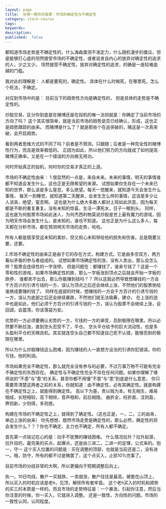 ```yaml
---
layout: page
title:  谷神一教你炒股票：市场的确定性与不确定性
category: stock-course
tags:
keywords:
description:  
published:  false
---
```


都知道市场走势是不确定性的，什么海森堡测不准定力，什么随机漫步的傻瓜，但是能够打心底的坦然接受市场的不确定性，或者说发自内心的放弃对确定性的追求的人，少之又少。
坦然接受不确定性，放弃对确定性的追求，的确是一座较难逾越的门槛。


我对此的理解是：
人都是要死的，确定性。
具体在什么时候死，在哪里死，怎么个死法，不确定。

对应到市场中的是：
目前当下的趋势性方向是确定性的，
但是具体的走势是不确定性的。

炒股交易，区分你到底是在赌博还是在投机的唯一法则就是：你确定了当前市场的方向了吗？
这个其实很简单，就是当前市场的趋势是否已经确认，形成，这也正是趋势跟踪的由来。
而赌博是什么了？就是那些个在追突破的，赌这是一次真突破，会开启趋势。

看到两者思维方式的不同了吗？前者是不预测，只跟随；后者是一种完全性的赌博性行为，而且是效率极低的。
正因为如此，所以他们努力的方向就成了如何提高赌博正确率。又是在一个错误的方向做无用功。

何时开始真正的投机，何时你的交易才真正的上道。

市场的不确定性由来：
1.很显然的一点是，来自未来。未来的事情，明天的事情谁都不知道会发生什么，这也正是无限希望的来源。
试想如果你生存在一个未来已知的世界，那么该是多么窒息，多么绝望。每天一觉醒来，就知道今天会发生什么事情，
每天一到睡觉，就知道第二天醒来，会发生怎么样的事情，这该是多少让人沮丧，绝望，窒息啊。
这也是为什么绝大多数人都对上班如此厌恶，因为每天都是不断的重复重复。没有未知的惊喜，生活一潭死水，日子一眼到头。
同样，这也是为何股票市场如此迷人，为何杰西利物莫说炒股是世上最有魔力的游戏，因为明天市场会发生什么，是未知的，谁也不知道。
这也正是为什么这么多人，每天都在分析市场，都在预测明天市场的走势，哈哈。

所有人都是既享受这未知的美妙，但又担心未知带给他的损失和伤害。总是既要又要，还要。

2.市场不确定性的由来正是由于它的存在方式，构建方式。它是由多空双方，两方看似矛盾的参与者组成的。
试想如果市场确定性的涨，没有人卖出，那么会怎么样？股票会连续性的一字涨停。
但是问题在：都赚钱了，谁来亏钱了？这是一个零和性的游戏，如果市场确定性的跌，那么一字板涨到顶点之后就会开始一字板的跌停，
谁都卖不出去，那么你能赚到钱吗？？
所以这就必然导致想赚钱的一方会千方百计的引诱亏钱的一方，误认为顶点之后还会继续上涨，不然他们的股票倒给谁换成要赚的钱了。
同样在底部的时候，想赚钱的一方会千方百计的引诱亏钱的一方，误认为底部之后还会继续暴跌，不然他们就无法吸筹，建仓。
在上涨的途中也是如此，他们必须千方百计的引诱亏钱的一方，误认为股票不会继续上涨，会回调，会震荡，你该落袋为安。

优势的一方必须要确认劣势的一方，亏钱的一方的承受，忍耐极限在哪里。所以必然要不断拉涨，直到空头忍受不了，平仓。
空头平仓给予的巨大流动性，也是多头盈利平仓的天赐良机。其实就连空头自己都不知道自己死不认错，能够忍耐的极限在哪里。


所以为什么炒股赚钱这么困难，因为赚钱的人一直想方设法的引诱你犯错误。你的亏钱，他的利润。

市场如果完全不确定性，那么就完全没有参与的必要，不过万事万物不可能有完全不确定性的东西存在。
确定性与不确定性完全不存在任何问题。如果你理解了缠师说的”不患“与”患“的关系，甚至你都不用懂”不患“与“患”到底是什么意思，
你只需要弄清楚这两者之前的关系，你就知道：由不确定性，必有其确定性。就是构建在不确定性之上，就能得到确定性。
高以下为基，贵以贱为本。有无相生，难易相成，长短相较，高下相倾，音声相和，前后相随。
曲折全，枉折直，洼则盈，弊则新，少则得，多则惑。

构建在市场的不确定性之上，就得到了确定性。（这也正是，一，二，三的由来，单边上涨的由来）
你先想想，既然市场走势是确定性的，那么必然，确定性的将会发生什么？？？你也不确定，主力也不确定，所有人都不确定。


首先第一点铭记在心的是：动手不犹豫的赚钱困难。
什么情况拉升？拉升起源，拉升目的，最完美的买点，起爆点，还是由三进二，二进一的定理，公式来的。抱一，守一
这个买入位置的问题是：买在调整的顶部，也就是当前还是二，没有进一。哦，防守，所有的都不过是赌罢了，这个点买入，止损10%完事了。

目前市场的分歧非常的大啊，所以更偏向于短期调整后向上，

执一。10日均线，散户一买就跌，一卖就涨，散户往往是最高，被套在山顶上，所以买入的时机应该是老h，见顶，解除所有套牢盘。
这个老h买入的时机和顺势的买三的本质是一样的。而且市场的走势特征是：一个暴涨，引起你注意，然后当你注意的时候，你一买入，它就进入调整。
还是一致性，方向性的问题。市场的一致性认同，认同程度。




























